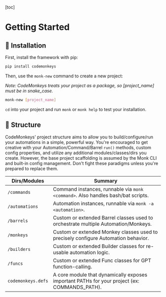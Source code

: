 [toc]

# Getting Started

## 🚀 Installation

First, install the framework with pip:

```bash
pip install codemonkeys
```

Then, use the `monk-new` command to create a new project:

_Note: CodeMonkeys treats your project as a package, so [project_name] must be in snake_case._

```bash
monk-new [project_name]
```

`cd` into your project and run `monk` or `monk help` to test your installation.

## 📁 Structure

CodeMonkeys' project structure aims to allow you to build/configure/run your automations in a simple, powerful way.
You're encouraged to get creative with your Automation/Command/Barrel `run()` methods, custom config properties, and
utilize any additional modules/classes/dirs you create. However, the base project scaffolding is assumed by the Monk CLI
and built-in config management. Don't fight these paradigms unless you're prepared to replace them.

| Dirs/Modules       | Summary                                                                                      |
|--------------------|----------------------------------------------------------------------------------------------|
| `/commands`        | Command instances, runnable via `monk <command>`. Also handles bash/bat scripts.             |
| `/automations`     | Automation instances, runnable via `monk -a <automation>`.                                   |
| `/barrels`         | Custom or extended Barrel classes used to orchestrate multiple Automation/Monkeys.           |
| `/monkeys`         | Custom or extended Monkey classes used to precisely configure Automation behavior.           |
| `/builders`        | Custom or extended Builder classes for re-usable automation logic.                           |
| `/funcs`           | Custom or extended Func classes for GPT function-calling.                                    |
| `codemonkeys.defs` | A core module that dynamically exposes important PATHs for your project (ex: COMMANDS_PATH). |